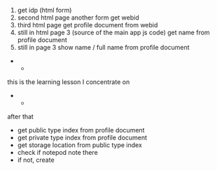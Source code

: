 1. get idp (html form)
2. second html page another form get webid
3. third html page get profile document from webid
4. still in html page 3 (source of the main app js code) get name from profile document
5. still in page 3 show name / full name from profile document
- -
this is the learning lesson I concentrate on
- -
after that
- get public type index from profile document
- get private type index from profile document
- get storage location from public type index
- check if notepod note there
- if not, create

